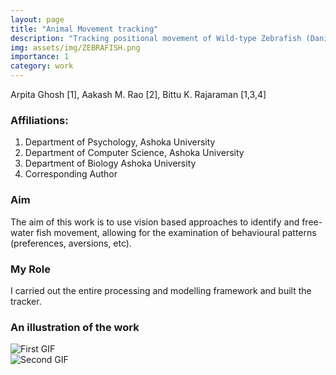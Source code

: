 ```yaml
---
layout: page
title: "Animal Movement tracking"
description: "Tracking positional movement of Wild-type Zebrafish (Danio Rerio) to examine behavioural patterns using Computer Vision."
img: assets/img/ZEBRAFISH.png
importance: 1
category: work
---
```


Arpita Ghosh [1], Aakash M. Rao [2], Bittu K. Rajaraman [1,3,4]

### Affiliations:
1. Department of Psychology, Ashoka University
2. Department of Computer Science, Ashoka University
3. Department of Biology Ashoka University
4. Corresponding Author

### Aim
The aim of this work is to use vision based approaches to identify and free-water fish movement, allowing for the examination of behavioural patterns (preferences, aversions, etc).

### My Role
I carried out the entire processing and modelling framework and built the tracker.

### An illustration of the work
<div style="display: flex;">
    <img src="assets/video/raw-fish.gif" alt="First GIF" style="width: auto; height: auto;">
</div>
<div style="display: flex;">
    <img src="assets/video/tracked-fish.gif" alt="Second GIF" style="width: auto; height: auto;">
</div>
